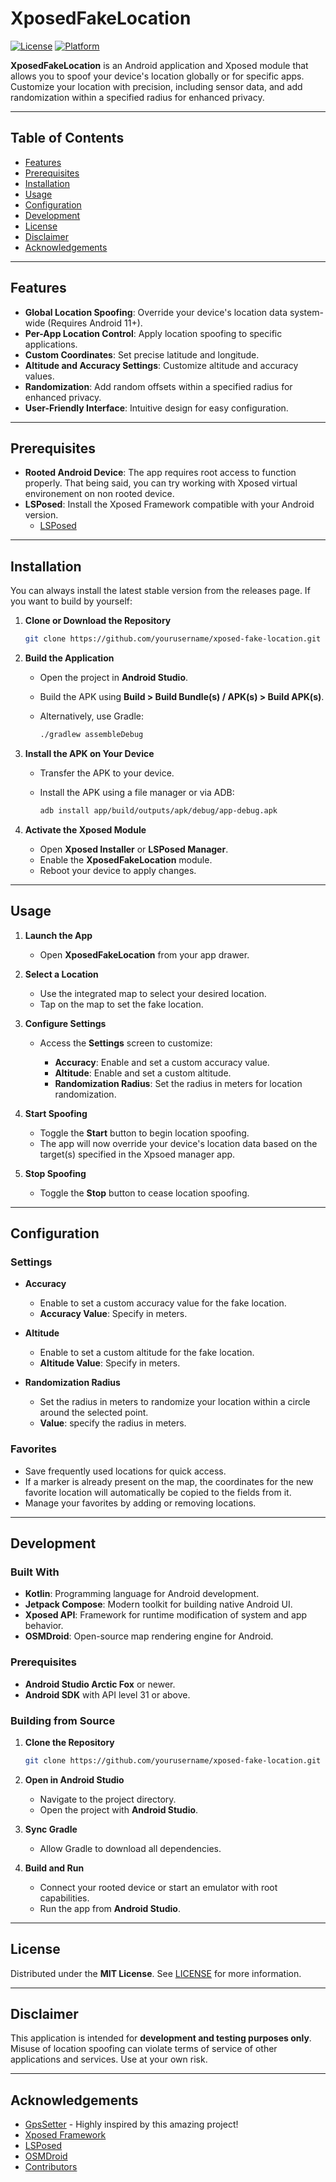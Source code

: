 # **XposedFakeLocation**

[![License](https://img.shields.io/github/license/noobexon1/XposedFakeLocation)](LICENSE)
[![Platform](https://img.shields.io/badge/platform-Android-green.svg)]()

**XposedFakeLocation** is an Android application and Xposed module that allows you to spoof your device's location globally or for specific apps. Customize your location with precision, including sensor data, and add randomization within a specified radius for enhanced privacy.

---

## **Table of Contents**

- [Features](#features)
- [Prerequisites](#prerequisites)
- [Installation](#installation)
- [Usage](#usage)
- [Configuration](#configuration)
- [Development](#development)
- [License](#license)
- [Disclaimer](#disclaimer)
- [Acknowledgements](#acknowledgements)

---

## **Features**

- **Global Location Spoofing**: Override your device's location data system-wide (Requires Android 11+).
- **Per-App Location Control**: Apply location spoofing to specific applications.
- **Custom Coordinates**: Set precise latitude and longitude.
- **Altitude and Accuracy Settings**: Customize altitude and accuracy values.
- **Randomization**: Add random offsets within a specified radius for enhanced privacy.
- **User-Friendly Interface**: Intuitive design for easy configuration.

---

## **Prerequisites**

- **Rooted Android Device**: The app requires root access to function properly. That being said, you can try working with Xposed virtual environement on non rooted device.
- **LSPosed**: Install the Xposed Framework compatible with your Android version.
  - [LSPosed](https://github.com/LSPosed/LSPosed)

---

## **Installation**

You can always install the latest stable version from the releases page. If you want to build by yourself:

1. **Clone or Download the Repository**

   ```bash
   git clone https://github.com/yourusername/xposed-fake-location.git
   ```

2. **Build the Application**

   - Open the project in **Android Studio**.
   - Build the APK using **Build > Build Bundle(s) / APK(s) > Build APK(s)**.
   - Alternatively, use Gradle:

     ```bash
     ./gradlew assembleDebug
     ```

3. **Install the APK on Your Device**

   - Transfer the APK to your device.
   - Install the APK using a file manager or via ADB:

     ```bash
     adb install app/build/outputs/apk/debug/app-debug.apk
     ```

4. **Activate the Xposed Module**

   - Open **Xposed Installer** or **LSPosed Manager**.
   - Enable the **XposedFakeLocation** module.
   - Reboot your device to apply changes.

---

## **Usage**

1. **Launch the App**

   - Open **XposedFakeLocation** from your app drawer.

2. **Select a Location**

   - Use the integrated map to select your desired location.
   - Tap on the map to set the fake location.

3. **Configure Settings**

   - Access the **Settings** screen to customize:

     - **Accuracy**: Enable and set a custom accuracy value.
     - **Altitude**: Enable and set a custom altitude.
     - **Randomization Radius**: Set the radius in meters for location randomization.

4. **Start Spoofing**

   - Toggle the **Start** button to begin location spoofing.
   - The app will now override your device's location data based on the target(s) specified in the Xpsoed manager app.

5. **Stop Spoofing**

   - Toggle the **Stop** button to cease location spoofing.

---

## **Configuration**

### **Settings**

- **Accuracy**

  - Enable to set a custom accuracy value for the fake location.
  - **Accuracy Value**: Specify in meters.

- **Altitude**

  - Enable to set a custom altitude for the fake location.
  - **Altitude Value**: Specify in meters.

- **Randomization Radius**

  - Set the radius in meters to randomize your location within a circle around the selected point.
  - **Value**: specify the radius in meters.

### **Favorites**

- Save frequently used locations for quick access.
- If a marker is already present on the map, the coordinates for the new favorite location will automatically be copied to the fields from it.
- Manage your favorites by adding or removing locations.

---

## **Development**

### **Built With**

- **Kotlin**: Programming language for Android development.
- **Jetpack Compose**: Modern toolkit for building native Android UI.
- **Xposed API**: Framework for runtime modification of system and app behavior.
- **OSMDroid**: Open-source map rendering engine for Android.

### **Prerequisites**

- **Android Studio Arctic Fox** or newer.
- **Android SDK** with API level 31 or above.

### **Building from Source**

1. **Clone the Repository**

   ```bash
   git clone https://github.com/yourusername/xposed-fake-location.git
   ```

2. **Open in Android Studio**

   - Navigate to the project directory.
   - Open the project with **Android Studio**.

3. **Sync Gradle**

   - Allow Gradle to download all dependencies.

4. **Build and Run**

   - Connect your rooted device or start an emulator with root capabilities.
   - Run the app from **Android Studio**.

---

## **License**

Distributed under the **MIT License**. See [LICENSE](LICENSE) for more information.

---

## **Disclaimer**

This application is intended for **development and testing purposes only**. Misuse of location spoofing can violate terms of service of other applications and services. Use at your own risk.

---

## **Acknowledgements**

- [GpsSetter](https://github.com/Android1500/GpsSetter) - Highly inspired by this amazing project!
- [Xposed Framework](https://repo.xposed.info/) 
- [LSPosed](https://github.com/LSPosed/LSPosed)
- [OSMDroid](https://github.com/osmdroid/osmdroid) 
- [Contributors](https://github.com/yourusername/xposed-fake-location/graphs/contributors)


